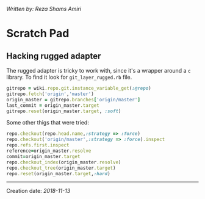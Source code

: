 _Written by: Reza Shams Amiri_
# Scratch Pad

## Hacking rugged adapter
The rugged adapter is tricky to work with, since it's a wrapper around a `c` library. To find it look for `git_layer_rugged.rb` file.

``` ruby
gitrepo = wiki.repo.git.instance_variable_get(:@repo)
gitrepo.fetch('origin','master')
origin_master = gitrepo.branches['origin/master']
last_commit = origin_master.target
gitrepo.reset(origin_master.target, :soft)
```

Some other thigs that were tried:

``` ruby
repo.checkout(repo.head.name,:strategy => :force)
repo.checkout('origin/master',:strategy => :force).inspect
repo.refs.first.inspect 
reference=origin_master.resolve
commit=origin_master.target
repo.checkout_index(origin_master.resolve)
repo.checkout_tree(origin_master.target)
repo.reset(origin_master.target,:hard)
```
* * *
Creation date: _2018-11-13_
